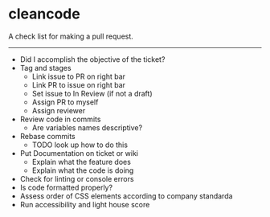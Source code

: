 # cleancode
A check list for making a pull request.


--------------------
- Did I accomplish the objective of the ticket?
- Tag and stages
  - Link issue to PR on right bar
  - Link PR to issue on right bar 
  - Set issue to In Review (if not a draft)
  - Assign PR to myself
  - Assign reviewer
- Review code in commits
   - Are variables names descriptive?
- Rebase commits 
  - TODO look up how to do this
- Put Documentation on ticket or wiki
  - Explain what the feature does
  - Explain what the code is doing 
- Check for linting or console errors
- Is code formatted properly?
- Assess order of CSS elements according to company standarda
- Run accessibility and light house score 
